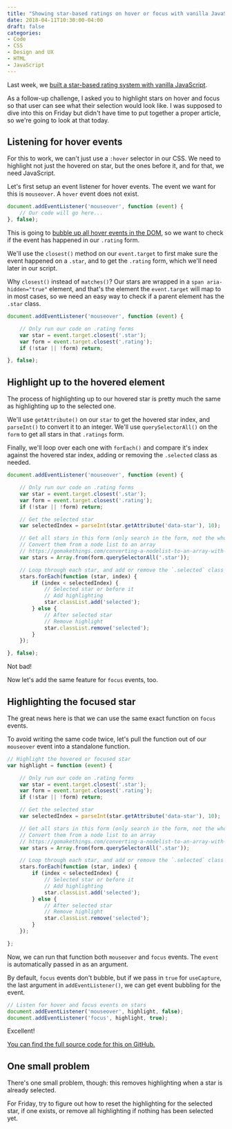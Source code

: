 ```yaml
---
title: "Showing star-based ratings on hover or focus with vanilla JavaScript"
date: 2018-04-11T10:30:00-04:00
draft: false
categories:
- Code
- CSS
- Design and UX
- HTML
- JavaScript
---
```


Last week, we [built a star-based rating system with vanilla JavaScript](/setting-a-star-rating-on-click-or-enter-with-vanilla-js/).

As a follow-up challenge, I asked you to highlight stars on hover and focus so that user can see what their selection would look like. I was supposed to dive into this on Friday but didn't have time to put together a proper article, so we're going to look at that today.

## Listening for hover events

For this to work, we can't just use a `:hover` selector in our CSS. We need to highlight not just the hovered on star, but the ones before it, and for that, we need JavaScript.

Let's first setup an event listener for hover events. The event we want for this is `mouseover`. A `hover` event does not exist.

```js
document.addEventListener('mouseover', function (event) {
	// Our code will go here...
}, false);
```

This is going to [bubble up all hover events in the DOM](/checking-event-target-selectors-with-event-bubbling-in-vanilla-javascript/), so we want to check if the event has happened in our `.rating` form.

We'll use the `closest()` method on our `event.target` to first make sure the event happened on a `.star`, and to get the `.rating` form, which we'll need later in our script.

Why `closest()` instead of `matches()`? Our stars are wrapped in a `span aria-hidden="true"` element, and that's the element the `event.target` will map to in most cases, so we need an easy way to check if a parent element has the `.star` class.

```js
document.addEventListener('mouseover', function (event) {

	// Only run our code on .rating forms
	var star = event.target.closest('.star');
	var form = event.target.closest('.rating');
	if (!star || !form) return;

}, false);
```

## Highlight up to the hovered element

The process of highlighting up to our hovered star is pretty much the same as highlighting up to the selected one.

We'll use `getAttribute()` on our `star` to get the hovered star index, and `parseInt()` to convert it to an integer. We'll use `querySelectorAll()` on the `form` to get all stars in that `.ratings` form.

Finally, we'll loop over each one with `forEach()` and compare it's index against the hovered star index, adding or removing the `.selected` class as needed.

```js
document.addEventListener('mouseover', function (event) {

	// Only run our code on .rating forms
	var star = event.target.closest('.star');
	var form = event.target.closest('.rating');
	if (!star || !form) return;

	// Get the selected star
	var selectedIndex = parseInt(star.getAttribute('data-star'), 10);

	// Get all stars in this form (only search in the form, not the whole document)
	// Convert them from a node list to an array
	// https://gomakethings.com/converting-a-nodelist-to-an-array-with-vanilla-javascript/
	var stars = Array.from(form.querySelectorAll('.star'));

	// Loop through each star, and add or remove the `.selected` class to toggle highlighting
	stars.forEach(function (star, index) {
		if (index < selectedIndex) {
			// Selected star or before it
			// Add highlighting
			star.classList.add('selected');
		} else {
			// After selected star
			// Remove highlight
			star.classList.remove('selected');
		}
	});

}, false);
```

Not bad!

Now let's add the same feature for `focus` events, too.

## Highlighting the focused star

The great news here is that we can use the same exact function on `focus` events.

To avoid writing the same code twice, let's pull the function out of our `mouseover` event into a standalone function.

```js
// Highlight the hovered or focused star
var highlight = function (event) {

	// Only run our code on .rating forms
	var star = event.target.closest('.star');
	var form = event.target.closest('.rating');
	if (!star || !form) return;

	// Get the selected star
	var selectedIndex = parseInt(star.getAttribute('data-star'), 10);

	// Get all stars in this form (only search in the form, not the whole document)
	// Convert them from a node list to an array
	// https://gomakethings.com/converting-a-nodelist-to-an-array-with-vanilla-javascript/
	var stars = Array.from(form.querySelectorAll('.star'));

	// Loop through each star, and add or remove the `.selected` class to toggle highlighting
	stars.forEach(function (star, index) {
		if (index < selectedIndex) {
			// Selected star or before it
			// Add highlighting
			star.classList.add('selected');
		} else {
			// After selected star
			// Remove highlight
			star.classList.remove('selected');
		}
	});

};
```

Now, we can run that function both `mouseover` and `focus` events. The `event` is automatically passed in as an argument.

By default, `focus` events don't bubble, but if we pass in `true` for `useCapture`, the last argument in `addEventListener()`, we can get event bubbling for the event.

```js
// Listen for hover and focus events on stars
document.addEventListener('mouseover', highlight, false);
document.addEventListener('focus', highlight, true);
```

Excellent!

[You can find the full source code for this on GitHub.](https://github.com/cferdinandi/project-star-rating-system)

## One small problem

There's one small problem, though: this removes highlighting when a star is already selected.

For Friday, try to figure out how to reset the highlighting for the selected star, if one exists, or remove all highlighting if nothing has been selected yet.